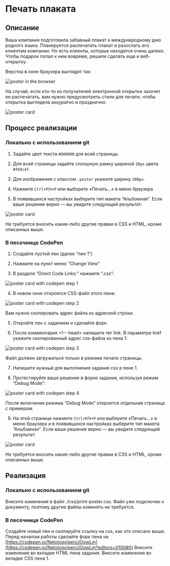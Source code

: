 # Печать плаката

## Описание
Ваша компания подготовила забавный плакат к международному дню родного языка. Планируется распечатать плакат и разослать его клиентам компании. Но есть клиенты, которые находятся очень далеко. Чтобы подарок попал к ним вовремя, решили сделать еще и веб-открытку.

Верстка в окне браузера выглядит так:

![poster in the browser](../../sources/media-queries-poster-page.jpg)

На случай, если кто-то из получателей электронной открытки захочет ее распечатать, вам нужно предусмотреть стили для печати, чтобы открытка выглядела аккуратно и празднично:

![poster card](../../sources/media-queries-poster-card.jpg)

## Процесс реализации

### Локально с использованием git

1. Задайте цвет текста `#000000` для всей страницы.

2. Для всей страницы задайте сплошную рамку шириной `20px` цвета `#f69c4f`.

3. Для изображения с классом `.poster` укажите ширину `200px`.

4. Нажмите `Ctrl+P`/`⌘+P` или выберите «Печать...» в меню браузера

5. В появившихся настройках выберите тип макета “Альбомная”. Если ваше решение верно &mdash; вы увидите следующий результат:

![poster card](../../sources/media-queries-poster-card.jpg)

Не требуется вносить какие-либо другие правки в CSS и HTML, кроме описанных выше.

### В песочнице CodePen

1. Создайте пустой пен (далее “пен 1”)

2. Нажмите на пункт меню “Change View”

3. В разделе “Direct Code Links:” нажмите “.css”:

![poster card with codepen step 1](../../sources/media-queries-poster-step0.jpg)

4. В новом окне откроется CSS-файл этого пена:
 
![poster card with codepen step 2](../../sources/media-queries-poster-step1.jpg)

Вам нужно скопировать адрес файла из адресной строки.

5. Откройте пен с заданием и сделайте форк.

6. После комментария <!-- head> напишите тег link. В параметре href укажите скопированный адрес css-файла из пена 1:

![poster card with codepen step 3](../../sources/media-queries-poster-step2.jpg)

Файл должен загружаться только в режиме печати страницы. 

7. Напишите нужный для выполнения задания css в пене 1.

8. Протестируйте ваше решение в форке задания, используя режим “Debug Mode”:

![poster card with codepen step 4](../../sources/media-queries-poster-step3.jpg)

После включения режима “Debug Mode” откроется отдельная страница с примером.

9. На этой странице нажмите `Ctrl+P`/`⌘+P` или выберите «Печать...» в меню браузера и в появившихся настройках выберите тип макета “Альбомная”.
Если ваше решение верно &mdash; вы увидите следующий результат:
   
![poster card](../../sources/media-queries-poster-card.jpg)

Не требуется вносить какие-либо другие правки в CSS и HTML, кроме описанных выше.

## Реализация

### Локально с использованием git

Внесите изменения в файл ./css/print-poster.css. Файл уже подключен к документу, поэтому другие файлы изменять не требуется.

### В песочнице CodePen

Создайте новый пен и скопируйте ссылку на css, как это описано выше. Перед началом работы сделайте форк пена на [https://codepen.io/Netology/pen/JOowLm](https://codepen.io/Netology/pen/JOowLm?editors=0100#0)
Внесите изменения во вкладке HTML пена задания. Внесите изменения во вкладке CSS пена 1.